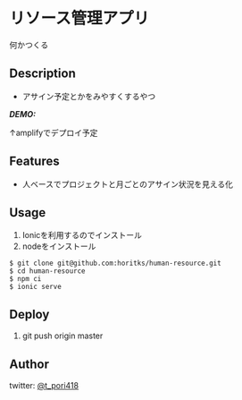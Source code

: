 # リソース管理アプリ

何かつくる
 
## Description
 
- アサイン予定とかをみやすくするやつ
 
***DEMO:***
 
↑amplifyでデプロイ予定
 
## Features
 
- 人ベースでプロジェクトと月ごとのアサイン状況を見える化
 
## Usage
 
1. Ionicを利用するのでインストール
1. nodeをインストール
 
```
$ git clone git@github.com:horitks/human-resource.git
$ cd human-resource
$ npm ci
$ ionic serve
```
 
## Deploy
 
1. git push origin master 
 
## Author
 
twitter: [@t_pori418](https://twitter.com/t_pori418)
